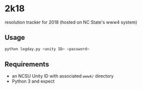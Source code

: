 # 2k18
resolution tracker for 2018 (hosted on NC State's www4 system) 

## Usage
```bash
python logday.py <unity ID> <password>
```

## Requirements
- an NCSU Unity ID with associated `www4/` directory
- Python 3 and expect
